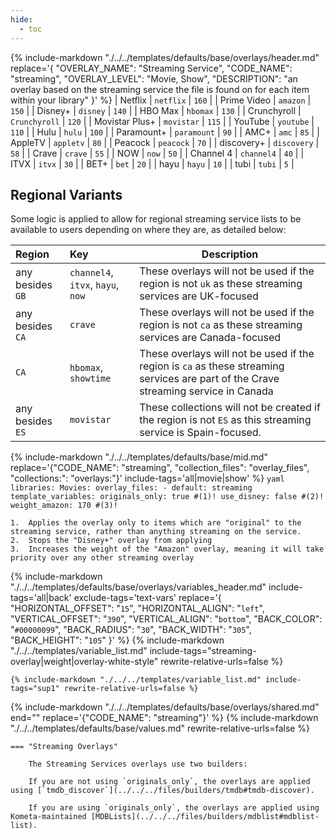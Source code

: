 ```yaml
---
hide:
  - toc
---
```

{%
    include-markdown "./../../templates/defaults/base/overlays/header.md"
    replace='{
        "OVERLAY_NAME": "Streaming Service", 
        "CODE_NAME": "streaming",
        "OVERLAY_LEVEL": "Movie, Show",
        "DESCRIPTION": "an overlay based on the streaming service the file is found on for each item within your library"
    }'
%}
| Netflix         | `netflix`         | `160` |
| Prime Video     | `amazon`          | `150` |
| Disney+         | `disney`          | `140` |
| HBO Max         | `hbomax`          | `130` |
| Crunchyroll     | `Crunchyroll`     | `120` |
| Movistar Plus+  | `movistar`        | `115` |
| YouTube         | `youtube`         | `110` |
| Hulu            | `hulu`            | `100` |
| Paramount+      | `paramount`       | `90`  |
| AMC+            | `amc`             | `85`  |
| AppleTV         | `appletv`         | `80`  |
| Peacock         | `peacock`         | `70`  |
| discovery+      | `discovery`       | `58`  |
| Crave           | `crave`           | `55`  |
| NOW             | `now`             | `50`  |
| Channel 4       | `channel4`        | `40`  |
| ITVX            | `itvx`            | `30`  |
| BET+            | `bet`             | `20`  |
| hayu            | `hayu`            | `10`  |
| tubi            | `tubi`            | `5`   |

## Regional Variants

Some logic is applied to allow for regional streaming service lists to be available to users depending on where they are, as detailed below:

| Region           | Key                               | Description                                                                                                                         |
|:-----------------|:----------------------------------|-------------------------------------------------------------------------------------------------------------------------------------|
| any besides `GB` | `channel4`, `itvx`, `hayu`, `now` | These overlays will not be used if the region is not `uk` as these streaming services are UK-focused                                |
| any besides `CA` | `crave`                           | These overlays will not be used if the region is not `ca` as these streaming services are Canada-focused                            |
| `CA`             | `hbomax`, `showtime`              | These overlays will not be used if the region is `ca` as these streaming services are part of the Crave streaming service in Canada |
| any besides `ES` | `movistar`                        | These collections will not be created if the region is not `ES` as this streaming service is Spain-focused.                         |

{% 
    include-markdown "./../../templates/defaults/base/mid.md" 
    replace='{"CODE_NAME": "streaming", "collection_files": "overlay_files", "collections:": "overlays:"}' 
    include-tags='all|movie|show' 
%}
    ```yaml
    libraries:
      Movies:
        overlay_files:
          - default: streaming
            template_variables:
              originals_only: true #(1)!
              use_disney: false #(2)!
              weight_amazon: 170 #(3)!
    ```

    1.  Applies the overlay only to items which are "original" to the streaming service, rather than anything streaming on the service.
    2.  Stops the "Disney+" overlay from applying
    3.  Increases the weight of the "Amazon" overlay, meaning it will take priority over any other streaming overlay

{% 
    include-markdown "./../../templates/defaults/base/overlays/variables_header.md"
    include-tags='all|back'
    exclude-tags='text-vars'
    replace='{
        "HORIZONTAL_OFFSET": "`15`",
        "HORIZONTAL_ALIGN": "`left`",
        "VERTICAL_OFFSET": "`390`",
        "VERTICAL_ALIGN": "`bottom`",
        "BACK_COLOR": "`#00000099`",
        "BACK_RADIUS": "`30`",
        "BACK_WIDTH": "`305`",
        "BACK_HEIGHT": "`105`"
    }'
%}
    {%
        include-markdown "./../../templates/variable_list.md"
        include-tags="streaming-overlay|weight|overlay-white-style"
        rewrite-relative-urls=false
    %}

    {% include-markdown "./../../templates/variable_list.md" include-tags="sup1" rewrite-relative-urls=false %}

{% include-markdown "./../../templates/defaults/base/overlays/shared.md" end="<!--text-variables-->" replace='{"CODE_NAME": "streaming"}' %}
{% include-markdown "./../../templates/defaults/base/values.md" rewrite-relative-urls=false %}

    === "Streaming Overlays"
    
        The Streaming Services overlays use two builders:

        If you are not using `originals_only`, the overlays are applied using [`tmdb_discover`](../../../files/builders/tmdb#tmdb-discover).
        
        If you are using `originals_only`, the overlays are applied using Kometa-maintained [MDBLists](../../../files/builders/mdblist#mdblist-list).
